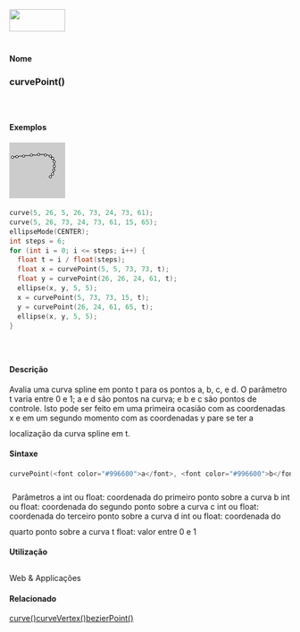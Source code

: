 <img height="40" src="../images/1pix.gif" width="100"/>
<img height="1" src="../images/1pix.gif" width="20"/>
<img height="1" src="../images/1pix.gif" width="555"/>

#### Nome
### curvePoint()
<img height="25" src="../images/1pix.gif" width="1"/>

#### Exemplos
<img border="0" height="100" src="media/curvePoint_.gif" width="100"/>

```pde
curve(5, 26, 5, 26, 73, 24, 73, 61); 
curve(5, 26, 73, 24, 73, 61, 15, 65); 
ellipseMode(CENTER); 
int steps = 6; 
for (int i = 0; i <= steps; i++) { 
  float t = i / float(steps); 
  float x = curvePoint(5, 5, 73, 73, t); 
  float y = curvePoint(26, 26, 24, 61, t); 
  ellipse(x, y, 5, 5); 
  x = curvePoint(5, 73, 73, 15, t); 
  y = curvePoint(26, 24, 61, 65, t); 
  ellipse(x, y, 5, 5); 
} 

```
<img height="25" src="../images/1pix.gif" width="1"/>

#### Descrição
Avalia uma curva spline em ponto t para os
pontos a, b, c, e d. O parâmetro t varia entre 0 e 1; a e d
são pontos na curva; e b e c são pontos de controle. Isto
pode ser feito em uma primeira ocasião com as coordenadas x e em
um segundo momento com as coordenadas y pare se ter a
localização da curva spline em t.
<img height="25" src="../images/1pix.gif" width="1"/>

#### Sintaxe
```pde
curvePoint(<font color="#996600">a</font>, <font color="#996600">b</font>, <font color="#996600">c</font>, <font color="#996600">d</font>, <font color="#996600">t</font>)

```
<img height="25" src="../images/1pix.gif" width="1"/>
Parâmetros
a
int ou float: coordenada do primeiro ponto sobre a curva
b
int ou float: coordenada do segundo ponto sobre a curva
c
int ou float: coordenada do terceiro ponto sobre a curva
d
int ou float: coordenada do quarto ponto sobre a curva
t
float: valor entre 0 e 1
<img height="25" src="../images/1pix.gif" width="1"/>

#### Utilização

	
Web & Applicações
<img height="25" src="../images/1pix.gif" width="1"/>

#### Relacionado
[curve()](curve_)[curveVertex()](curveVertex_)[bezierPoint()](bezierPoint_)
